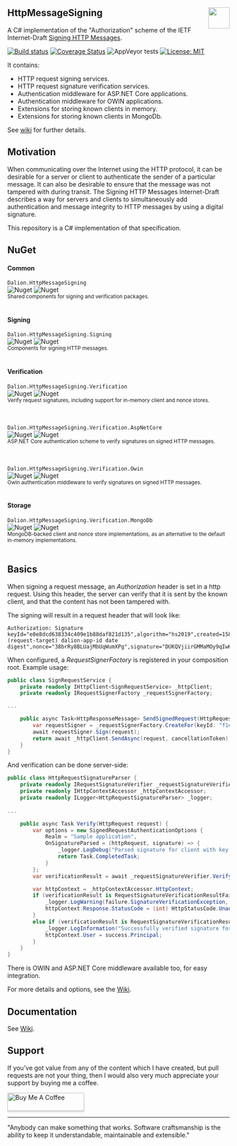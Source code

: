 ## HttpMessageSigning [<img src="https://dalion.eu/dalion128.png" align="right" width="48">](https://www.dalion.eu)

A C# implementation of the "Authorization" scheme of the IETF Internet-Draft [Signing HTTP Messages](https://tools.ietf.org/html/draft-ietf-httpbis-message-signatures-00).

[![Build status](https://ci.appveyor.com/api/projects/status/d8fdl40nfj62ed1v?svg=true)](https://ci.appveyor.com/project/DavidLievrouw/httpmessagesigning) [![Coverage Status](https://coveralls.io/repos/github/DavidLievrouw/HttpMessageSigning/badge.svg?branch=master)](https://coveralls.io/github/DavidLievrouw/HttpMessageSigning?branch=master) ![AppVeyor tests](http://canllp.ca/appveyor/tests/DavidLievrouw/httpmessagesigning) [![License: MIT](https://img.shields.io/badge/License-MIT-yellow.svg)](https://opensource.org/licenses/MIT) 

It contains:
  - HTTP request signing services.
  - HTTP request signature verification services.
  - Authentication middleware for ASP.NET Core applications.
  - Authentication middleware for OWIN applications.
  - Extensions for storing known clients in memory.
  - Extensions for storing known clients in MongoDb.

See [wiki](https://github.com/DavidLievrouw/HttpMessageSigning/wiki) for further details.

## Motivation
When communicating over the Internet using the HTTP protocol, it can be desirable for a server or client to authenticate the sender of a particular message.  It can also be desirable to ensure that the message was not tampered with during transit. The Signing HTTP Messages Internet-Draft describes a way for servers and clients to simultaneously add authentication and message integrity to HTTP messages by using a digital signature.

This repository is a C# implementation of that specification.

## NuGet

#### Common

`Dalion.HttpMessageSigning`<br/>
![Nuget](https://img.shields.io/nuget/v/Dalion.HttpMessageSigning) ![Nuget](https://img.shields.io/nuget/dt/Dalion.HttpMessageSigning) 
<br/><sub>Shared components for signing and verification packages.</sub>
<br/><br/>

#### Signing

`Dalion.HttpMessageSigning.Signing`<br/>
![Nuget](https://img.shields.io/nuget/v/Dalion.HttpMessageSigning.Signing) ![Nuget](https://img.shields.io/nuget/dt/Dalion.HttpMessageSigning.Signing) 
<br/><sub>Components for signing HTTP messages.</sub>
<br/><br/>

#### Verification

`Dalion.HttpMessageSigning.Verification`<br/>
![Nuget](https://img.shields.io/nuget/v/Dalion.HttpMessageSigning.Verification) ![Nuget](https://img.shields.io/nuget/dt/Dalion.HttpMessageSigning.Verification) 
<br/><sub>Verify request signatures, including support for in-memory client and nonce stores.</sub>
<br/><br/><br/>

`Dalion.HttpMessageSigning.Verification.AspNetCore`<br/>
![Nuget](https://img.shields.io/nuget/v/Dalion.HttpMessageSigning.Verification.AspNetCore) ![Nuget](https://img.shields.io/nuget/dt/Dalion.HttpMessageSigning.Verification.AspNetCore) 
<br/><sub>ASP.NET Core authentication scheme to verify signatures on signed HTTP messages.</sub>
<br/><br/><br/>

`Dalion.HttpMessageSigning.Verification.Owin`<br/>
![Nuget](https://img.shields.io/nuget/v/Dalion.HttpMessageSigning.Verification.Owin) ![Nuget](https://img.shields.io/nuget/dt/Dalion.HttpMessageSigning.Verification.Owin) 
<br/><sub>Owin authentication middleware to verify signatures on signed HTTP messages.</sub>
<br/><br/>

#### Storage

`Dalion.HttpMessageSigning.Verification.MongoDb`<br/>
![Nuget](https://img.shields.io/nuget/v/Dalion.HttpMessageSigning.Verification.MongoDb) ![Nuget](https://img.shields.io/nuget/dt/Dalion.HttpMessageSigning.Verification.MongoDb) 
<br/><sub>MongoDB-backed client and nonce store implementations, as an alternative to the default in-memory implementations.</sub>
<br/><br/>

## Basics
When signing a request message, an _Authorization_ header is set in a http request. Using this header, the server can verify that it is sent by the known client, and that the content has not been tampered with.

The signing will result in a request header that will look like:

```
Authorization: Signature keyId="e0e8dcd638334c409e1b88daf821d135",algorithm="hs2019",created=1584806516,expires=1584806576,headers="(request-target) dalion-app-id date digest",nonce="38brRy8BLUajMbUqWumXPg",signature="DUKQVjiirGMMaMOy9qIwKMro46R3BlLsvUQkw1/8sKQ="
```

When configured, a _RequestSignerFactory_ is registered in your composition root. Example usage:

```cs
public class SignRequestService {
    private readonly IHttpClient<SignRequestService> _httpClient;
    private readonly IRequestSignerFactory _requestSignerFactory;

...

    public async Task<HttpResponseMessage> SendSignedRequest(HttpRequestMessage request, CancellationToken cancellationToken) {
        var requestSigner = _requestSignerFactory.CreateFor(keyId: "f1ed1eff7ca4429abe1abbbe9ae6419a");
        await requestSigner.Sign(request);
        return await _httpClient.SendAsync(request, cancellationToken);
    }
}
```

And verification can be done server-side:

```cs
public class HttpRequestSignatureParser {
    private readonly IRequestSignatureVerifier _requestSignatureVerifier;
    private readonly IHttpContextAccessor _httpContextAccessor;
    private readonly ILogger<HttpRequestSignatureParser> _logger;
    
...

    public async Task Verify(HttpRequest request) {
        var options = new SignedRequestAuthenticationOptions {
            Realm = "Sample application",
            OnSignatureParsed = (httpRequest, signature) => {
                _logger.LogDebug("Parsed signature for client with key '{0}'.", signature.KeyId);
                return Task.CompletedTask;
            }
        };
        var verificationResult = await _requestSignatureVerifier.VerifySignature(request, options);

        var httpContext = _httpContextAccessor.HttpContext;
        if (verificationResult is RequestSignatureVerificationResultFailure failure) {
            _logger.LogWarning(failure.SignatureVerificationException, "Request signature verification failed. See exception for details.");
            httpContext.Response.StatusCode = (int) HttpStatusCode.Unauthorized;
        }
        else if (verificationResult is RequestSignatureVerificationResultSuccess success) {
            _logger.LogInformation("Successfully verified signature for identity {0}.", success.Principal.Identity.Name);
            httpContext.User = success.Principal;
        }
    }
}
```

There is OWIN and ASP.NET Core middleware available too, for easy integration.

For more details and options, see the [Wiki](https://github.com/DavidLievrouw/HttpMessageSigning/wiki).

## Documentation

See [Wiki](https://github.com/DavidLievrouw/HttpMessageSigning/wiki).

## Support

If you've got value from any of the content which I have created, but pull requests are not your thing, then I would also very much appreciate your support by buying me a coffee.

<a href="https://www.buymeacoffee.com/DavidLievrouw" target="_blank"><img src="https://www.buymeacoffee.com/assets/img/custom_images/orange_img.png" alt="Buy Me A Coffee" style="height: 41px !important;width: 174px !important;box-shadow: 0px 3px 2px 0px rgba(190, 190, 190, 0.5) !important;-webkit-box-shadow: 0px 3px 2px 0px rgba(190, 190, 190, 0.5) !important;" ></a>

---
"Anybody can make something that works. Software craftsmanship is the ability to keep it understandable, maintainable and extensible."
